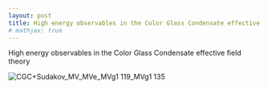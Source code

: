 ```yaml
---
layout: post
title: High energy observables in the Color Glass Condensate effective field theory
# mathjax: true
---
```


High energy observables in the Color Glass Condensate effective field theory

![CGC+Sudakov_MV_MVe_MVg1 119_MVg1 135](https://user-images.githubusercontent.com/115710122/196538113-5ab629c2-5049-420f-a722-72f6f4f29d65.png )
